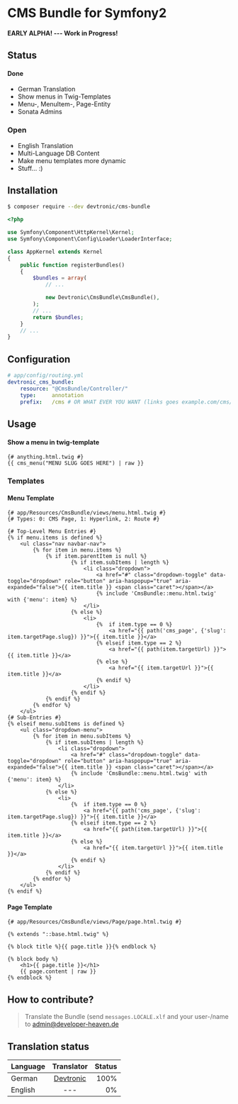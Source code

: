 # CMS Bundle for Symfony2
#### EARLY ALPHA! --- Work in Progress!

## Status
#### Done
 - German Translation
 - Show menus in Twig-Templates
 - Menu-, MenuItem-, Page-Entity
 - Sonata Admins

### Open
 - English Translation
 - Multi-Language DB Content
 - Make menu templates more dynamic
 - Stuff... :)

## Installation
``` bash
$ composer require --dev devtronic/cms-bundle
```

```php
<?php

use Symfony\Component\HttpKernel\Kernel;
use Symfony\Component\Config\Loader\LoaderInterface;

class AppKernel extends Kernel
{
    public function registerBundles()
    {
        $bundles = array(
            // ...

            new Devtronic\CmsBundle\CmsBundle(),
        );
        // ...
        return $bundles;
    }
    // ...
}

```
## Configuration
```yml
# app/config/routing.yml
devtronic_cms_bundle:
    resource: "@CmsBundle/Controller/"
    type:     annotation
    prefix:   /cms # OR WHAT EVER YOU WANT (links goes example.com/cms/{page-slug})    
```
## Usage
#### Show a menu in twig-template
```twig
{# anything.html.twig #}
{{ cms_menu("MENU SLUG GOES HERE") | raw }}
```
### Templates
#### Menu Template
```twig
{# app/Resources/CmsBundle/views/menu.html.twig #}
{# Types: 0: CMS Page, 1: Hyperlink, 2: Route #}

{# Top-Level Menu Entries #}
{% if menu.items is defined %}
    <ul class="nav navbar-nav">
        {% for item in menu.items %}
            {% if item.parentItem is null %}
                    {% if item.subItems | length %}
                        <li class="dropdown">
                            <a href="#" class="dropdown-toggle" data-toggle="dropdown" role="button" aria-haspopup="true" aria-expanded="false">{{ item.title }} <span class="caret"></span></a>
                            {% include 'CmsBundle::menu.html.twig' with {'menu': item} %}
                        </li>
                    {% else %}
                        <li>
                            {%  if item.type == 0 %}
                                <a href="{{ path('cms_page', {'slug': item.targetPage.slug}) }}">{{ item.title }}</a>
                            {% elseif item.type == 2 %}
                                <a href="{{ path(item.targetUrl) }}">{{ item.title }}</a>
                            {% else %}
                                <a href="{{ item.targetUrl }}">{{ item.title }}</a>
                            {% endif %}
                        </li>
                    {% endif %}
            {% endif %}
        {% endfor %}
    </ul>
{# Sub-Entries #}
{% elseif menu.subItems is defined %}
    <ul class="dropdown-menu">
        {% for item in menu.subItems %}
            {% if item.subItems | length %}
                <li class="dropdown">
                    <a href="#" class="dropdown-toggle" data-toggle="dropdown" role="button" aria-haspopup="true" aria-expanded="false">{{ item.title }} <span class="caret"></span></a>
                    {% include 'CmsBundle::menu.html.twig' with {'menu': item} %}
                </li>
            {% else %}
                <li>
                    {%  if item.type == 0 %}
                        <a href="{{ path('cms_page', {'slug': item.targetPage.slug}) }}">{{ item.title }}</a>
                    {% elseif item.type == 2 %}
                        <a href="{{ path(item.targetUrl) }}">{{ item.title }}</a>
                    {% else %}
                        <a href="{{ item.targetUrl }}">{{ item.title }}</a>
                    {% endif %}
                </li>
            {% endif %}
        {% endfor %}
    </ul>
{% endif %}
```

#### Page Template
```twig
{# app/Resources/CmsBundle/views/Page/page.html.twig #}

{% extends "::base.html.twig" %}

{% block title %}{{ page.title }}{% endblock %}

{% block body %}
    <h1>{{ page.title }}</h1>
    {{ page.content | raw }}
{% endblock %}

```

## How to contribute?
> Translate the Bundle (send ``messages.LOCALE.xlf`` and your user-/name to <admin@developer-heaven.de>

## Translation status 
| Language      | Translator                                        | Status |
| ------------- | :-----------------------------------------------: | ------:|
| German        | [Devtronic](mailto:admin@developer-heaven.de)     |   100% |
| English       |   ---                                             |     0% |